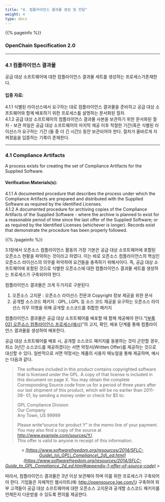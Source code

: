 ```yaml
---
title: "4. 컴플라이언스 결과물 생성 및 전달"
weight: 4
type: docs
---
```


{{% pageinfo %}}

### OpenChain Specification 2.0
-----------

### 4.1 컴플라이언스 결과물

 공급 대상 소프트웨어에 대한 컴플라이언스 결과물 세트를 생성하는 프로세스가존재한다.

#### 입증 자료:

 4.1.1 식별된 라이선스에서 요구하는 대로 컴플라이언스 결과물을 준비하고 공급 대상 소프트웨어와 함께 배포하기 위한 프로세스를 설명하는 문서화된 절차.   
 4.1.2 공급 대상 소프트웨어의 컴플라이언스 결과물 사본을 보관하기 위한 문서화된 절차 - 보관 파일은 공급 대상 소프트웨어의 마지막 제공 이후 적절한 기간\(혹은 식별된 라이선스가 요구하는 기간 \(둘 중 더 긴 시간\)\) 동안 보관되어야 한다. 절차가 올바르게 지켜졌음을 입증하는 기록이 존재한다.

----------------

### 4.1 Compliance Artifacts

A process exists for creating the set of Compliance Artifacts for the Supplied Software.

#### Verification Materials\(s\):

 4.1.1 A documented procedure that describes the process under which the Compliance Artifacts are prepared and distributed with the Supplied Software as required by the Identified Licenses.  
 4.1.2 A documented procedure for archiving copies of the Compliance Artifacts of the Supplied Software - where the archive is planned to exist for a reasonable period of time since the last offer of the Supplied Software; or as required by the Identified Licenses \(whichever is longer\). Records exist that demonstrate the procedure has been properly followed.

{{% /pageinfo %}}

3.1장에서 오픈소스 컴플라이언스 활동의 가장 기본은 공급 대상 소프트웨어에 포함된 오픈소스 현황을 파악하는 것이라고 하였다. 이는 바로 오픈소스 컴플라이언스의 핵심인 오픈소스 라이선스의 의무를 파악하여 요건들을 충족하기 위해서이다. 즉, 공급 대상 소프트웨어에 포함된 것으로 식별한 오픈소스에 대한 컴플라이언스 결과물 세트를 생성하는 프로세스가 구축되어야 한다.

컴플라이언스 결과물은 크게 두가지로 구분된다.

1. 오픈소스 고지문 : 오픈소스 라이선스 전문과 Copyright 정보 제공을 위한 문서
2. 공개할 소스코드 패키지 : GPL, LGPL 등 소스 코드 제공을 요구하는 오픈소스 라이선스 의무 이행을 위해 공개할 소스코드를 취합한 패키지

컴플라이언스 결과물은 공급 대상 소프트웨어를 배포할 때 함께 제공해야 한다.“[\[부록 02\] 오픈소스 컴플라이언스 프로세스\(예시\)](../../appendix/2-process-template/)”의 고지, 확인, 배포 단계를 통해 컴플라이언스 결과물을 생성하여 배포한다.

공급 대상 소프트웨어를 배포 시, 공개할 소스코드 패키지를 동봉하는 것이 곤란할 경우, 최소 3년간 소스코드를 제공하겠다는 서면 약정서\(Written Offer\)를 제공하는 것으로 대신할 수 있다. 일반적으로 서면 약정서는 제품의 사용자 매뉴얼을 통해 제공하며, 예시는 다음과 같다.

> The software included in this product contains copyrighted software that is licensed under the GPL. A copy of that license is included in this document on page X. You may obtain the complete Corresponding Source code from us for a period of three years after our last shipment of this product, which will be no earlier than 2011-08- 01, by sending a money order or check for $5 to:
>
> GPL Compliance Division  
> Our Company  
> Any Town, US 99999  
>   
> Please write“source for product Y” in the memo line of your payment.  
> You may also find a copy of the source at http://www.example.com/sources/Y/.  
> This offer is valid to anyone in receipt of this information.

_<center>< [https://www.softwarefreedom.org/resources/2014/SFLC-Guide\_to\_GPL\_Compliance\_2d\_ed.html](https://www.softwarefreedom.org/resources/2014/SFLC-Guide_to_GPL_Compliance_2d_ed.html#appendix-1-offer-of-source-code) ></center>_

따라서, 컴플라이언스 결과물은 3년 이상 보관해야 하며 이를 위한 프로세스가 구축되어야 한다. 기업들은 자체적인 웹사이트\(예: http://opensource.lge.com/\) 구축하여 외부 고객들이 공급 대상 소프트웨어에 대한 오픈소스 고지문과 공개할 소스코드 패키지를 언제든지 다운받을 수 있도록 편의를 제공한다.

